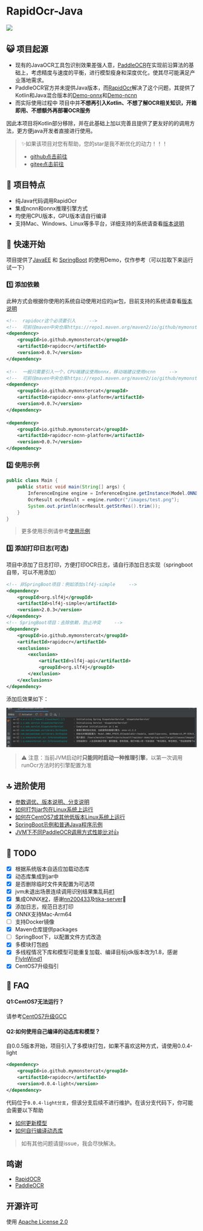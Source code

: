 # RapidOcr-Java

![](./docs/img/line.png)

## 😺 项目起源

- 现有的JavaOCR工具包识别效果差强人意，[PaddleOCR](https://github.com/PaddlePaddle/PaddleOCR)在实现前沿算法的基础上，考虑精度与速度的平衡，进行模型瘦身和深度优化，使其尽可能满足产业落地需求。
- PaddleOCR官方并未提供Java版本，而[RapidOcr](https://github.com/RapidAI/RapidOCR)解决了这个问题，其提供了Kotlin和Java混合版本的[Demo-onnx](https://github.com/RapidAI/RapidOcrOnnxJvm)和[Demo-ncnn](https://github.com/RapidAI/RapidOcrNcnnJvm)
- 而实际使用过程中 项目中并**不想再引入Kotlin、不想了解OCR相关知识，开箱即用、不想额外再部署OCR服务**

因此本项目将Kotlin部分移除，并在此基础上加以完善且提供了更友好的的调用方法，更方便java开发者直接进行使用。

> ✨如果该项目对您有帮助，您的star是我不断优化的动力！！！
>
> - [github点击前往](https://github.com/MyMonsterCat/RapidOcr-Java)
> - [gitee点击前往](https://gitee.com/lc_monster/rapid-ocr-java)

## 👏 项目特点

- 纯Java代码调用RapidOcr
- 集成ncnn和onnx推理引擎方式
- 均使用CPU版本，GPU版本请自行编译
- 支持Mac、Windows、Linux等多平台，详细支持的系统请查看[版本说明](./docs/ADVANCED.md)

## 🎉 快速开始

项目提供了[JavaEE](https://github.com/MyMonsterCat/rapidocr-demo/tree/main/java-ee) 和 [SpringBoot](https://github.com/MyMonsterCat/rapidocr-demo/tree/main/spring-boot) 的使用Demo，仅作参考（可以拉取下来运行试一下）

### 1️⃣ 添加依赖

此种方式会根据你使用的系统自动使用对应的jar包，目前支持的系统请查看[版本说明](./docs/ADVANCED.md)

```xml
<!--  rapidocr这个必须要引入     -->
<!--  可前往maven中央仓库https://repo1.maven.org/maven2/io/github/mymonstercat/rapidocr/，查看版本      -->
<dependency>
    <groupId>io.github.mymonstercat</groupId>
    <artifactId>rapidocr</artifactId>
    <version>0.0.7</version>
</dependency>

<!--  一般只需要引入一个，CPU端建议使用onnx，移动端建议使用ncnn     -->
<!--  可前往maven中央仓库https://repo1.maven.org/maven2/io/github/mymonstercat/，查看版本      -->
<dependency>
    <groupId>io.github.mymonstercat</groupId>
    <artifactId>rapidocr-onnx-platform</artifactId>
    <version>0.0.7</version>
</dependency>

<dependency>
    <groupId>io.github.mymonstercat</groupId>
    <artifactId>rapidocr-ncnn-platform</artifactId>
    <version>0.0.7</version>
</dependency>
```

### 2️⃣ 使用示例

```java
public class Main {
    public static void main(String[] args) {
        InferenceEngine engine = InferenceEngine.getInstance(Model.ONNX_PPOCR_V3);
        OcrResult ocrResult = engine.runOcr("/images/test.png");
        System.out.println(ocrResult.getStrRes().trim());
    }
}
```

> 更多使用示例请参考[使用示例](https://github.com/MyMonsterCat/rapidocr-demo/blob/main/java-ee/src/main/java/io/github/mymonstercat/Main.java)

### 3️⃣ 添加打印日志(可选)

项目中添加了日志打印，方便打印OCR日志，请自行添加日志实现（springboot自带，可以不用添加）

```xml
<!-- 非SpringBoot项目：例如添加slf4j-simple     -->
<dependency>
    <groupId>org.slf4j</groupId>
    <artifactId>slf4j-simple</artifactId>
    <version>2.0.3</version>
</dependency>
<!-- SpringBoot项目：去除依赖，防止冲突     -->
<dependency>
    <groupId>io.github.mymonstercat</groupId>
    <artifactId>rapidocr</artifactId>
    <exclusions>
        <exclusion>
            <artifactId>slf4j-api</artifactId>
            <groupId>org.slf4j</groupId>
        </exclusion>
    </exclusions>
</dependency>
```

添加后效果如下：

![](./docs/img/run-result.png)

> ⚠️ 注意：当前JVM启动时**只能同时启动一种推理引擎**，以第一次调用runOcr方法时的引擎配置为准

## 🔝 进阶使用

- [参数调优、版本说明、分支说明](./docs/ADVANCED.md)
- [如何打包jar包在Linux系统上运行](./docs/COMPILE_JAR.md)
- [如何在CentOS7或其他低版本Linux系统上运行](./docs/CentOS7.md)
- [SpringBoot示例和普通Java程序示例](https://github.com/MyMonsterCat/rapidocr-demo)
- [JVM下不同PaddleOCR调用方式性能比对👍](./docs/COMPARE.md)

## 📌 TODO

- [x] 根据系统版本自适应加载动态库
- [x] 动态库集成到jar中
- [x] 是否删除临时文件夹配置为可选项
- [x] jvm未退出场景连续调用识别结果集乱码[#1](https://github.com/MyMonsterCat/RapidOcr-Java/issues/1)
- [x] 集成ONNX[#2](https://github.com/MyMonsterCat/RapidOcr-Java/issues/2)，感谢[nn200433](https://github.com/nn200433)及[tika-server](https://github.com/nn200433/tika-server)👏 
- [x] 添加日志，规范日志打印
- [x] ONNX支持Mac-Arm64
- [ ] 支持Docker镜像
- [x] Maven仓库提供packages
- [ ] SpringBoot下，以配置文件方式改造
- [x] 多模块打包[#6](可以否将dll，所以还有onnx文件分别存放进jar)
- [x] 多线程情况下库和模型可能重复加载、编译目标jdk版本改为1.8，感谢[FlyInWind1](https://github.com/FlyInWind1)
- [x] CentOS7升级指引

## 🤔 FAQ

#### Q1:CentOS7无法运行？

请参考[CentOS7升级GCC](./docs/CentOS7.md)

#### Q2:如何使用自己编译的动态库和模型？

自0.0.5版本开始，项目引入了多模块打包，如果不喜欢这种方式，请使用0.0.4-light

```xml
<dependency>
    <groupId>io.github.mymonstercat</groupId>
    <artifactId>rapidocr</artifactId>
    <version>0.0.4-light</version>
</dependency>
```

代码位于`0.0.4-light分支`，但该分支后续不进行维护。在该分支代码下，你可能会需要以下帮助

- [如何更新模型](./docs/UPDATE_MODEL.md)
- [如何自行编译动态库](./docs/COMPILE_LIB.md)



> 如有其他问题请提issue，我会尽快解决。

## 鸣谢

- [RapidOCR](https://github.com/RapidAI/RapidOCR)
- [PaddleOCR](https://github.com/PaddlePaddle/PaddleOCR)

## 开源许可

使用 [Apache License 2.0](https://github.com/MyMonsterCat/DeviceTouch/blob/main/LICENSE)
